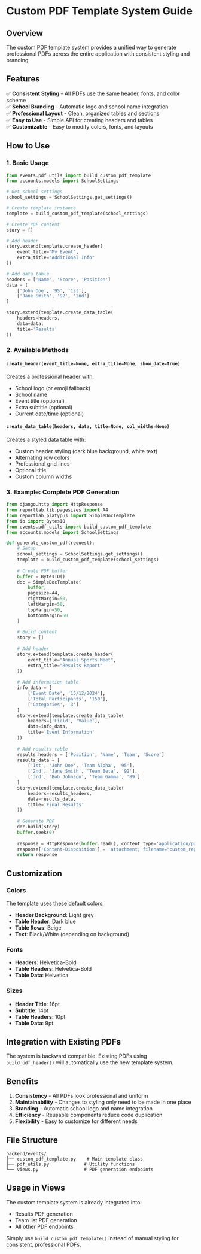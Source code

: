 # Custom PDF Template System Guide

## Overview

The custom PDF template system provides a unified way to generate professional PDFs across the entire application with consistent styling and branding.

## Features

✅ **Consistent Styling** - All PDFs use the same header, fonts, and color scheme  
✅ **School Branding** - Automatic logo and school name integration  
✅ **Professional Layout** - Clean, organized tables and sections  
✅ **Easy to Use** - Simple API for creating headers and tables  
✅ **Customizable** - Easy to modify colors, fonts, and layouts  

## How to Use

### 1. Basic Usage

```python
from events.pdf_utils import build_custom_pdf_template
from accounts.models import SchoolSettings

# Get school settings
school_settings = SchoolSettings.get_settings()

# Create template instance
template = build_custom_pdf_template(school_settings)

# Create PDF content
story = []

# Add header
story.extend(template.create_header(
    event_title="My Event",
    extra_title="Additional Info"
))

# Add data table
headers = ['Name', 'Score', 'Position']
data = [
    ['John Doe', '95', '1st'],
    ['Jane Smith', '92', '2nd']
]

story.extend(template.create_data_table(
    headers=headers,
    data=data,
    title='Results'
))
```

### 2. Available Methods

#### `create_header(event_title=None, extra_title=None, show_date=True)`
Creates a professional header with:
- School logo (or emoji fallback)
- School name
- Event title (optional)
- Extra subtitle (optional)
- Current date/time (optional)

#### `create_data_table(headers, data, title=None, col_widths=None)`
Creates a styled data table with:
- Custom header styling (dark blue background, white text)
- Alternating row colors
- Professional grid lines
- Optional title
- Custom column widths

### 3. Example: Complete PDF Generation

```python
from django.http import HttpResponse
from reportlab.lib.pagesizes import A4
from reportlab.platypus import SimpleDocTemplate
from io import BytesIO
from events.pdf_utils import build_custom_pdf_template
from accounts.models import SchoolSettings

def generate_custom_pdf(request):
    # Setup
    school_settings = SchoolSettings.get_settings()
    template = build_custom_pdf_template(school_settings)
    
    # Create PDF buffer
    buffer = BytesIO()
    doc = SimpleDocTemplate(
        buffer, 
        pagesize=A4, 
        rightMargin=50, 
        leftMargin=50, 
        topMargin=50, 
        bottomMargin=50
    )
    
    # Build content
    story = []
    
    # Add header
    story.extend(template.create_header(
        event_title="Annual Sports Meet",
        extra_title="Results Report"
    ))
    
    # Add information table
    info_data = [
        ['Event Date', '15/12/2024'],
        ['Total Participants', '150'],
        ['Categories', '3']
    ]
    story.extend(template.create_data_table(
        headers=['Field', 'Value'],
        data=info_data,
        title='Event Information'
    ))
    
    # Add results table
    results_headers = ['Position', 'Name', 'Team', 'Score']
    results_data = [
        ['1st', 'John Doe', 'Team Alpha', '95'],
        ['2nd', 'Jane Smith', 'Team Beta', '92'],
        ['3rd', 'Bob Johnson', 'Team Gamma', '89']
    ]
    story.extend(template.create_data_table(
        headers=results_headers,
        data=results_data,
        title='Final Results'
    ))
    
    # Generate PDF
    doc.build(story)
    buffer.seek(0)
    
    response = HttpResponse(buffer.read(), content_type='application/pdf')
    response['Content-Disposition'] = 'attachment; filename="custom_report.pdf"'
    return response
```

## Customization

### Colors
The template uses these default colors:
- **Header Background**: Light grey
- **Table Header**: Dark blue
- **Table Rows**: Beige
- **Text**: Black/White (depending on background)

### Fonts
- **Headers**: Helvetica-Bold
- **Table Headers**: Helvetica-Bold
- **Table Data**: Helvetica

### Sizes
- **Header Title**: 16pt
- **Subtitle**: 14pt
- **Table Headers**: 10pt
- **Table Data**: 9pt

## Integration with Existing PDFs

The system is backward compatible. Existing PDFs using `build_pdf_header()` will automatically use the new template system.

## Benefits

1. **Consistency** - All PDFs look professional and uniform
2. **Maintainability** - Changes to styling only need to be made in one place
3. **Branding** - Automatic school logo and name integration
4. **Efficiency** - Reusable components reduce code duplication
5. **Flexibility** - Easy to customize for different needs

## File Structure

```
backend/events/
├── custom_pdf_template.py    # Main template class
├── pdf_utils.py             # Utility functions
└── views.py                 # PDF generation endpoints
```

## Usage in Views

The custom template system is already integrated into:
- Results PDF generation
- Team list PDF generation
- All other PDF endpoints

Simply use `build_custom_pdf_template()` instead of manual styling for consistent, professional PDFs. 